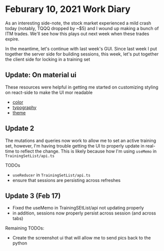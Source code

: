 # Feburary 10, 2021 Work Diary

As an interesting side-note, the stock market experienced a mild crash today (notably, TQQQ dropped by ~$5) and I wound up making a bunch of ITM trades. We'll see how this plays out next week when these trades expire.

In the meantime, let's continue with last week's GUI. Since last week I put together the server side for building sessions, this week, let's put together the client side for locking in a training set

## Update: On material ui

These resources were helpful in getting me started on customizing styling on react-side to make the UI mor readable

- [color](https://material-ui.com/customization/color/)
- [typography](https://material-ui.com/components/typography/#typography)
- [theme](https://material-ui.com/customization/globals/#default-props)

## Update 2

The mutations and queries now work to allow me to set an active training set, however, I'm having trouble getting the UI to properly update in real-time to reflect the change. This is likely because how I'm using `useMemo` in `TrainingSetList/api.ts`

TODOs
- `useReducer` in `TrainingSetList/api.ts`
- ensure that sessions are persisting across refreshes

## Update 3 (Feb 17)

- Fixed the useMemo in TrainingSEtList/api not updating properly
- in addition, sessions now properly persist across session (and across tabs)

Remaining TODOs:

- Create the screenshot ui that will allow me to send pics back to the python
